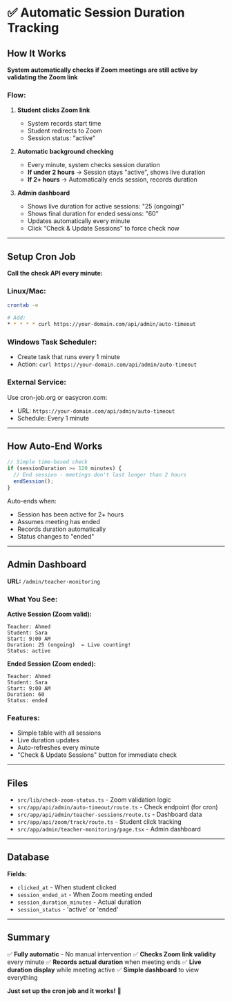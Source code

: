# ✅ Automatic Session Duration Tracking

## How It Works

**System automatically checks if Zoom meetings are still active by validating the Zoom link**

### Flow:

1. **Student clicks Zoom link**

   - System records start time
   - Student redirects to Zoom
   - Session status: "active"

2. **Automatic background checking**

   - Every minute, system checks session duration
   - **If under 2 hours** → Session stays "active", shows live duration
   - **If 2+ hours** → Automatically ends session, records duration

3. **Admin dashboard**
   - Shows live duration for active sessions: "25 (ongoing)"
   - Shows final duration for ended sessions: "60"
   - Updates automatically every minute
   - Click "Check & Update Sessions" to force check now

---

## Setup Cron Job

**Call the check API every minute:**

### Linux/Mac:

```bash
crontab -e

# Add:
* * * * * curl https://your-domain.com/api/admin/auto-timeout
```

### Windows Task Scheduler:

- Create task that runs every 1 minute
- Action: `curl https://your-domain.com/api/admin/auto-timeout`

### External Service:

Use cron-job.org or easycron.com:

- URL: `https://your-domain.com/api/admin/auto-timeout`
- Schedule: Every 1 minute

---

## How Auto-End Works

```javascript
// Simple time-based check
if (sessionDuration >= 120 minutes) {
  // End session - meetings don't last longer than 2 hours
  endSession();
}
```

Auto-ends when:

- Session has been active for 2+ hours
- Assumes meeting has ended
- Records duration automatically
- Status changes to "ended"

---

## Admin Dashboard

**URL:** `/admin/teacher-monitoring`

### What You See:

**Active Session (Zoom valid):**

```
Teacher: Ahmed
Student: Sara
Start: 9:00 AM
Duration: 25 (ongoing)  ← Live counting!
Status: active
```

**Ended Session (Zoom ended):**

```
Teacher: Ahmed
Student: Sara
Start: 9:00 AM
Duration: 60
Status: ended
```

### Features:

- Simple table with all sessions
- Live duration updates
- Auto-refreshes every minute
- "Check & Update Sessions" button for immediate check

---

## Files

- `src/lib/check-zoom-status.ts` - Zoom validation logic
- `src/app/api/admin/auto-timeout/route.ts` - Check endpoint (for cron)
- `src/app/api/admin/teacher-sessions/route.ts` - Dashboard data
- `src/app/api/zoom/track/route.ts` - Student click tracking
- `src/app/admin/teacher-monitoring/page.tsx` - Admin dashboard

---

## Database

**Fields:**

- `clicked_at` - When student clicked
- `session_ended_at` - When Zoom meeting ended
- `session_duration_minutes` - Actual duration
- `session_status` - 'active' or 'ended'

---

## Summary

✅ **Fully automatic** - No manual intervention
✅ **Checks Zoom link validity** every minute
✅ **Records actual duration** when meeting ends
✅ **Live duration display** while meeting active
✅ **Simple dashboard** to view everything

**Just set up the cron job and it works!** 🎉

